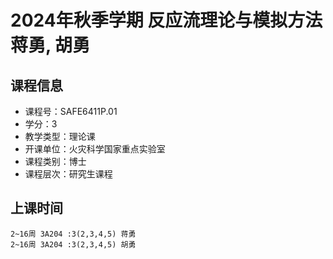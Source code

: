 # 2024年秋季学期 反应流理论与模拟方法 蒋勇, 胡勇






## 课程信息

- 课程号：SAFE6411P.01
- 学分：3
- 教学类型：理论课
- 开课单位：火灾科学国家重点实验室
- 课程类别：博士
- 课程层次：研究生课程

## 上课时间

```
2~16周 3A204 :3(2,3,4,5) 蒋勇
2~16周 3A204 :3(2,3,4,5) 胡勇
```

